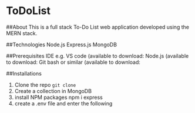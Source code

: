 # ToDoList

##About
This is a full stack To-Do List web application developed using the MERN stack. 

##Technologies
Node.js
Express.js
MongoDB

##Prerequisites
IDE e.g. VS code (available to download:
Node.js (available to download:
Git bash or similar (available to download:

##Installations
1. Clone the repo
  `git clone`
3. Create a collection in MongoDB
4. install NPM packages
   npm i express
5. create a .env file and enter the following


